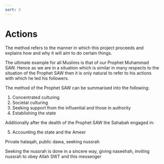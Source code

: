 ```yaml
---
sort: 3
---
```


# Actions

The method refers to the manner in which this project proceeds and explains how and why it will aim to do certain things.

The ultimate example for all Muslims is that of our Prophet Muhammad SAW. Hence as we are in a situation which is similar in many respects to the situation of the Prophet SAW then it is only natural to refer to his actions with which he led his followers.

The method of the Prophet SAW can be summarised into the following:

1. Concentrated culturing
2. Societal culturing
3. Seeking support from the influential and those in authority
4. Establishing the state

Additionally after the dealth of the Prophet SAW the Sahabah engaged in:

5. Accounting the state and the Ameer


Private halaqah, public dawa, seeking nussrah

Seeking the nussrah is done in a sincere way, giving naseehah, inviting nussrah to obey Allah SWT and this messenger
